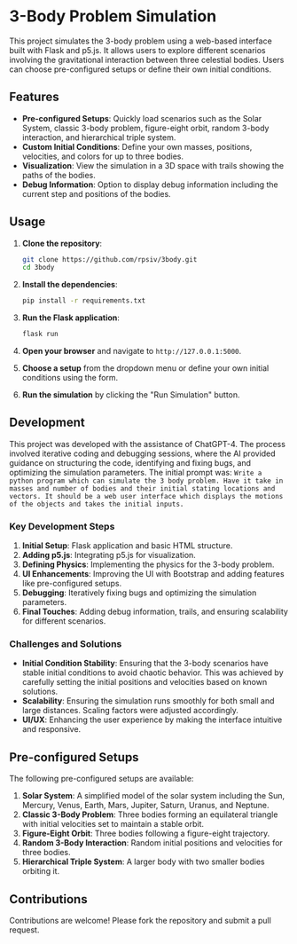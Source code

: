 
# 3-Body Problem Simulation

This project simulates the 3-body problem using a web-based interface built with Flask and p5.js. It allows users to explore different scenarios involving the gravitational interaction between three celestial bodies. Users can choose pre-configured setups or define their own initial conditions.

## Features

- **Pre-configured Setups**: Quickly load scenarios such as the Solar System, classic 3-body problem, figure-eight orbit, random 3-body interaction, and hierarchical triple system.
- **Custom Initial Conditions**: Define your own masses, positions, velocities, and colors for up to three bodies.
- **Visualization**: View the simulation in a 3D space with trails showing the paths of the bodies.
- **Debug Information**: Option to display debug information including the current step and positions of the bodies.

## Usage

1. **Clone the repository**:
   ```sh
   git clone https://github.com/rpsiv/3body.git
   cd 3body
   ```

2. **Install the dependencies**:
   ```sh
   pip install -r requirements.txt
   ```

3. **Run the Flask application**:
   ```sh
   flask run
   ```

4. **Open your browser** and navigate to `http://127.0.0.1:5000`.

5. **Choose a setup** from the dropdown menu or define your own initial conditions using the form.

6. **Run the simulation** by clicking the "Run Simulation" button.

## Development

This project was developed with the assistance of ChatGPT-4. The process involved iterative coding and debugging sessions, where the AI provided guidance on structuring the code, identifying and fixing bugs, and optimizing the simulation parameters.  The initial prompt was: 
`Write a python program which can simulate the 3 body problem. Have it take in masses and number of bodies and their initial stating locations and vectors. It should be a web user interface which displays the motions of the objects and takes the initial inputs.`

### Key Development Steps

1. **Initial Setup**: Flask application and basic HTML structure.
2. **Adding p5.js**: Integrating p5.js for visualization.
3. **Defining Physics**: Implementing the physics for the 3-body problem.
4. **UI Enhancements**: Improving the UI with Bootstrap and adding features like pre-configured setups.
5. **Debugging**: Iteratively fixing bugs and optimizing the simulation parameters.
6. **Final Touches**: Adding debug information, trails, and ensuring scalability for different scenarios.

### Challenges and Solutions

- **Initial Condition Stability**: Ensuring that the 3-body scenarios have stable initial conditions to avoid chaotic behavior. This was achieved by carefully setting the initial positions and velocities based on known solutions.
- **Scalability**: Ensuring the simulation runs smoothly for both small and large distances. Scaling factors were adjusted accordingly.
- **UI/UX**: Enhancing the user experience by making the interface intuitive and responsive.

## Pre-configured Setups

The following pre-configured setups are available:

1. **Solar System**: A simplified model of the solar system including the Sun, Mercury, Venus, Earth, Mars, Jupiter, Saturn, Uranus, and Neptune.
2. **Classic 3-Body Problem**: Three bodies forming an equilateral triangle with initial velocities set to maintain a stable orbit.
3. **Figure-Eight Orbit**: Three bodies following a figure-eight trajectory.
4. **Random 3-Body Interaction**: Random initial positions and velocities for three bodies.
5. **Hierarchical Triple System**: A larger body with two smaller bodies orbiting it.

## Contributions

Contributions are welcome! Please fork the repository and submit a pull request.

